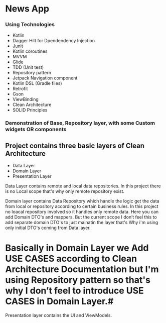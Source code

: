 # News App


### Using Technologies ###

* Kotlin
* Dagger Hilt for Dpendendency Injection
* Junit
* Kotlin coroutines
* MVVM
* Glide
* TDD (Unit test)
* Repository pattern 
* Jetpack Navigation component
* Kotlin DSL (Gradle files)
* Retrofit 
* Gson
* ViewBinding
* Clean Architecture
* SOLID Principles 

### Demonstration of Base, Repository layer, with some Custom widgets OR components ###

## Project contains three basic layers of Clean Architecture ##
* Data Layer
* Domain Layer
* Presentation Layer

Data Layer contains remote and local data repositories. In this project there is no Local scope that's why only remote repository exist.

Domain layer contains Data Repository which handle the logic get the data from local or repository according to certain business rules. In this project no loacal repository involved so it handles only remote data. Here you can add Domain DTO's and mappers. But the current scope I don’t feel this to add separate domain DTO's to just mainatin the layer that's Why i'm using only initial DTO's coming from Data layer. 

# Basically in Domain Layer we Add USE CASES according to Clean Architecture Documentation but I'm using Repository pattern so that's why I don’t feel to introduce USE CASES in Domain Layer.#

Presentation layer contains the UI and ViewModels. 
